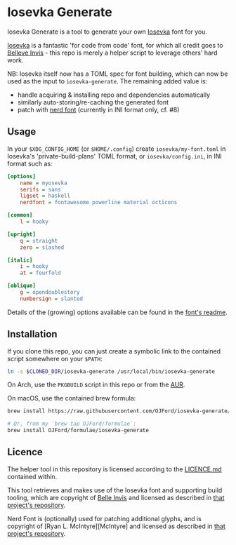 # Iosevka Generate

Iosevka Generate is a tool to generate your own [Iosevka][Iosevka] font for you.

[Iosevka][Iosevka] is a fantastic 'for code from code' font, for which all credit goes to [Belleve Invis][Invis] - this repo is merely a helper script to leverage others' hard work.

NB: Iosevka itself now has a TOML spec for font building, which can now be used as the input to `iosevka-generate`. The remaining added value is:
  - handle acquiring & installing repo and dependencies automatically
  - similarly auto-storing/re-caching the generated font
  - patch with [nerd font][NerdFont] (currently in INI format only, cf. #8)

## Usage

In your `$XDG_CONFIG_HOME` (or `$HOME/.config`) create `iosevka/my-font.toml` in Iosevka's 'private-build-plans' TOML format, or `iosevka/config.ini`, in INI format such as:
```ini
[options]
    name = myosevka
    serifs = sans
    ligset = haskell
    nerdfont = fontawesome powerline material octicons

[common]
    l = hooky

[upright]
    q = straight
    zero = slashed

[italic]
    i = hooky
    at = fourfold

[oblique]
    g = opendoublestory
    numbersign = slanted
```

Details of the (growing) options available can be found in the [font's readme][Iosevka].

## Installation

If you clone this repo, you can just create a symbolic link to the contained script somewhere on your `$PATH`:
```sh
ln -s $CLONED_DIR/iosevka-generate /usr/local/bin/iosevka-generate
```

On Arch, use the `PKGBUILD` script in this repo or from the [AUR][aur/iosevka-generate].

On macOS, use the contained brew formula:
```sh
brew install https://raw.githubusercontent.com/OJFord/iosevka-generate/blob/master/iosevka-generate.rb

# Or, from my `brew tap OJFord/formulae`:
brew install OJFord/formulae/iosevka-generate
```

## Licence

The helper tool in this repository is licensed according to the [LICENCE.md](/LICENCE.md) contained within.

This tool retrieves and makes use of the Iosevka font and supporting build tooling, which are copyright of [Belle Invis][Invis] and licensed as described in [that project's repository][Iosevka].

Nerd Font is (optionally) used for patching additional glyphs, and is copyright of [Ryan L. McIntyre][McIntyre] and licensed as described in [that project's repository][NerdFont].


[aur/iosevka-generate]: https://aur.archlinux.org/packages/iosevka-generate
[Invis]: https://github.com/be5invis
[Iosevka]: https://github.com/be5invis/iosevka
[NerdFont]: https://github.com/ryanoasis/nerd-fonts
